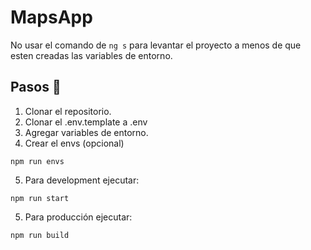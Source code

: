 # MapsApp

No usar el comando de `` ng s `` para levantar el proyecto a menos de que esten creadas las variables de entorno.

## Pasos 👣

1. Clonar el repositorio.
2. Clonar el .env.template a .env
3. Agregar variables de entorno.
4. Crear el envs (opcional)
```
npm run envs
```

5. Para development ejecutar:
```
npm run start
```


5. Para producción ejecutar:
```
npm run build
```
